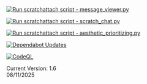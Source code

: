 [![Run scratchattach script - message_viewer.py](https://github.com/Boss-1s/scratchattach/actions/workflows/action1.yml/badge.svg)](https://github.com/Boss-1s/scratchattach/actions/workflows/action1.yml)

[![Run scratchattach script - scratch_chat.py](https://github.com/Boss-1s/scratchattach/actions/workflows/action2.yml/badge.svg)](https://github.com/Boss-1s/scratchattach/actions/workflows/action2.yml) 

[![Run scratchattach script - aesthetic_prioritizing.py](https://github.com/Boss-1s/scratchattach/actions/workflows/action4.yml/badge.svg)](https://github.com/Boss-1s/scratchattach/actions/workflows/action4.yml)

[![Dependabot Updates](https://github.com/Boss-1s/scratchattach/actions/workflows/dependabot/dependabot-updates/badge.svg)](https://github.com/Boss-1s/scratchattach/actions/workflows/dependabot/dependabot-updates) 

[![CodeQL](https://github.com/Boss-1s/scratchattach/actions/workflows/github-code-scanning/codeql/badge.svg)](https://github.com/Boss-1s/scratchattach/actions/workflows/github-code-scanning/codeql)

Current Version: 1.6 <br>
08/11/2025
